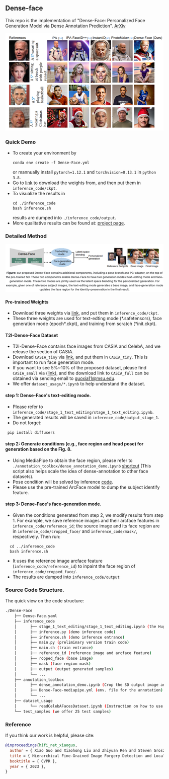 ## Dense-face
This repo is the implementation of "Dense-Face: Personalized Face Generation Model via Dense Annotation Prediction". [ArXiv](https://drive.google.com/file/d/1D4PiEDvaTQt1fJykfQ5cZSMxrGZjcucF/view?usp=sharing)

![Teaser](./teaser/figure1.png)

### Quick Demo
- To create your environment by
  ```
  conda env create -f Dense-Face.yml
  ```
  or mannually install `pytorch=1.12.1` and `torchvision=0.13.1` in `python 3.8`.
- Go to [link](https://drive.google.com/file/d/1D4PiEDvaTQt1fJykfQ5cZSMxrGZjcucF/view?usp=sharing) to download the weights from, and then put them in `inference_code/ckpt`.
- To visualize the results in 
  ```
  cd ./inference_code
  bash inference.sh
  ```
  results are dumped into `./inference_code/output`.
- More qualitative results can be found at: [project page](https://chelsea234.github.io/Dense-Face.github.io/).

### Detailed Method

![Teaser](./teaser/figure2.png)

#### Pre-trained Weights
- Download three weights via [link](https://drive.google.com/drive/folders/1bJ54h35VxaMWg25UVhLW6D82weKl8zNI?usp=drive_link), and put them in `inference_code/ckpt`.
- These three weights are used for text-edting mode (\*.safetensors), face generation mode (epoch*.ckpt), and training from scratch (\*init.ckpt). 

#### T2I-Dense-Face Dataset
- T2I-Dense-Face contains face images from CASIA and CelebA, and we release the section of CASIA.
- Download `CASIA_tiny` via [link](https://drive.google.com/file/d/1Nr8xwErb8CJc-vnVWj9-hXt260hbk-ce/view?usp=sharing), and put them in `CASIA_tiny`. This is important to run face generation mode.
- If you want to see 5%~10% of the proposed dataset, please find `CASIA_small` via ([link](https://drive.google.com/drive/folders/1AwMiekWqeQryz-sDlNjQkGCTua7rVspE?usp=sharing)), and the download link to `CASIA_full` can be obtained via sending email to guoxia11@msu.edu. 
- We offer `dataset_usage/*.ipynb` to help understand the dataset.

#### step 1: Dense-Face's text-editing mode.
- Please refer to `inference_code/stage_1_text_editing/stage_1_text_editing.ipynb`.
- The generated results will be saved in `inference_code/output_stage_1`.
- Do not forget:
 ```bash
  pip install diffusers
 ```

#### step 2: Generate conditions (e.g., face region and head pose) for generation based on the Fig. 8. 
- Using MediaPipe to obtain the face region, please refer to `./annotation_toolbox/dense_annotation_demo.ipynb` [shortcut](./annotation_toolbox/dense_annotation_demo.ipynb) (This script also helps scale the idea of dense-annotation to other face datasets).
- Pose condition will be solved by inference [code](./inference_code/inference.py#L202).
- Please use the pre-trained ArcFace model to dump the subject identify feature.

#### step 3: Dense-Face's face-generation mode.
- Given the conditions generated from step 2, we modify results from step 1. For example, we save reference images and their arcface features in `inference_code/reference_id`; the source image and its face region are in `inference_code/cropped_face/` and `inference_code/mask/`, respectively. Then run: 
 ```
   cd ../inference_code
   bash inference.sh
 ```
- It uses the reference image arcface feature (`inference_code/reference_id`) to inpaint the face region of `inference_code/cropped_face/`.
- The results are dumped into `inference_code/output`

### Source Code Structure.
The quick view on the code structure:
```bash
./Dense-Face
    ├── Dense-Face.yaml 
    ├── inference_code
    │      ├── stage_1_text_editing/stage_1_text_editing.ipynb (the Huggingface interface on Text-based Editing mode.)
    │      ├── inference.py (demo inference code)
    │      ├── inference.sh (demo inference entrance)
    │      ├── main.py (preliminary version train code)
    │      ├── main.sh (train entrance)
    │      ├── reference_id (reference image and arcface feature)
    │      ├── ropped_face (base image)
    │      ├── mask (face region mask)
    │      ├── output (output generated samples)
    │      └── ...
    ├── annotation_toolbox
    │      ├── dense_annotation_demo.ipynb (Crop the SD output image and produce the face region mask)
    │      ├── Dense-Face-mediapipe.yml (env. file for the annotation)
    │      └── ...
    ├── dataset_usage
    │      └── readCelebAFacesDataset.ipynb (Instruction on how to use dataset)
    └── test_samples (we offer 25 test samples)
```

### Reference
If you think our work is helpful, please cite:
```Bibtex
@inproceedings{hifi_net_xiaoguo,
  author = { Xiao Guo and Xiaohong Liu and Zhiyuan Ren and Steven Grosz and Iacopo Masi and Xiaoming Liu },
  title = { Hierarchical Fine-Grained Image Forgery Detection and Localization },
  booktitle = { CVPR },
  year = { 2023 },
}
```